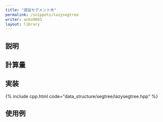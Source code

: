 ```yaml
---
title: "遅延セグメント木"
permalink: /snippets/lazysegtree
writer: anko9801
layout: library
---
```


## 説明

## 計算量

## 実装

{% include cpp.html code="data_structure/segtree/lazysegtree.hpp" %}

## 使用例
